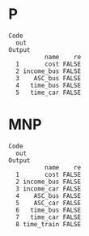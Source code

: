 # P

    Code
      out
    Output
              name    re
      1       cost FALSE
      2 income_bus FALSE
      3    ASC_bus FALSE
      4   time_bus FALSE
      5   time_car FALSE

# MNP

    Code
      out
    Output
              name    re
      1       cost FALSE
      2 income_bus FALSE
      3 income_car FALSE
      4    ASC_bus FALSE
      5    ASC_car FALSE
      6   time_bus FALSE
      7   time_car FALSE
      8 time_train FALSE

